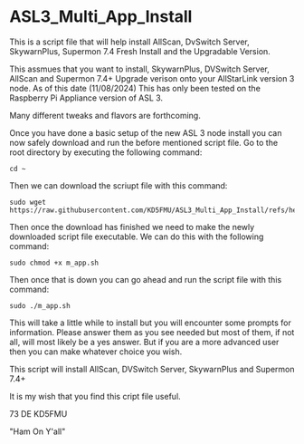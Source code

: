 # ASL3_Multi_App_Install
This is a script file that will help install AllScan, DvSwitch Server, SkywarnPlus, Supermon 7.4 Fresh Install and the Upgradable Version.

This assmues that you want to install, SkywarnPlus, DVSwitch Server, AllScan and Supermon 7.4+ Upgrade verison onto your AllStarLink version 3 node. As of this date (11/08/2024) This has only been tested on the Raspberry Pi Appliance version of ASL 3.

Many different tweaks and flavors are forthcoming.


Once you have done a basic setup of the new ASL 3 node install you can now safely download and run the before mentioned script file. Go to the root directory by executing the following command:

```
cd ~
```

Then we can download the scriupt file with this command:

```
sudo wget https://raw.githubusercontent.com/KD5FMU/ASL3_Multi_App_Install/refs/heads/main/m_app.sh
```

Then once the download has finished we need to make the newly downloaded script file executable. We can do this with the following command:

```
sudo chmod +x m_app.sh
```

Then once that is down you can go ahead and run the script file with this command:

```
sudo ./m_app.sh
```

This will take a little while to install but you will encounter some prompts for information. Please answer them as you see needed but most of them, if not all, will most likely be a yes answer. But if you are a more advanced user then you can make whatever choice you wish.

This script will install AllScan, DVSwitch Server, SkywarnPlus and Supermon 7.4+ 

It is my wish that you find this cript file useful.

73 DE KD5FMU

"Ham On Y'all" 

